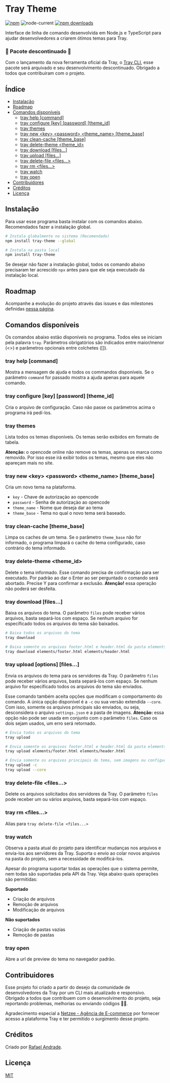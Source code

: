 # Tray Theme

[![npm](https://img.shields.io/npm/v/tray-theme?logo=npm&style=flat-square)](https://www.npmjs.com/package/tray-theme)
![node-current](https://img.shields.io/node/v/tray-theme?logo=node.js&logoColor=%23fff&style=flat-square)
[![npm downloads](https://img.shields.io/npm/dm/tray-theme?style=flat-square)](http://npm-stat.com/charts.html?package=tray-theme)

Interface de linha de comando desenvolvida em Node.js e TypeScript para ajudar desenvolvedores a criarem ótimos temas para Tray.

### :rotating_light: Pacote descontinuado :rotating_light:
Com o lançamento da nova ferramenta oficial da Tray, o [Tray CLI](https://github.com/tray-tecnologia/tray-cli), esse pacote será arquivado e seu desenvolvimento descontinuado. Obrigado a todos que contribuiram com o projeto.


## Índice

-   [Instalação](#instalação)
-   [Roadmap](#roadmap)
-   [Comandos disponíveis](#comandos-disponíveis)
    -   [tray help [command]](#tray-help-command)
    -   [tray configure [key] [password] [theme_id]](#tray-configure-key-password-theme_id)
    -   [tray themes](#tray-themes)
    -   [tray new \<key\> \<password\> \<theme_name\> [theme_base]](#tray-new-key-password-theme_name-theme_base)
    -   [tray clean-cache [theme_base]](#tray-clean-cache-theme_base)
    -   [tray delete-theme <theme_id>](#tray-delete-theme-theme_id)
    -   [tray download [files...]](#tray-download-files)
    -   [tray upload [files...]](#tray-upload-files)
    -   [tray delete-file <files...>](#tray-delete-file-files)
    -   [tray rm <files...>](#tray-rm-files)
    -   [tray watch](#tray-watch)
    -   [tray open](#tray-open)
-   [Contribuidores](#contribuidores)
-   [Créditos](#créditos)
-   [Licença](#licença)

## Instalação

Para usar esse programa basta instalar com os comandos abaixo. Recomendados fazer a instalação global.

```sh
# Instala globalmente no sistema (Recomendado)
npm install tray-theme --global

# Instala na pasta local
npm install tray-theme
```

Se desejar não fazer a instalação global, todos os comando abaixo precisaram ter acrescido `npx` antes para que ele seja executado da instalação local.

## Roadmap

Acompanhe a evolução do projeto através das issues e das milestones definidas [nessa página](https://github.com/rhandrade/tray-theme/milestones).

## Comandos disponíveis

Os comandos abaixo estão disponíveis no programa. Todos eles se iniciam pela palavra `tray`. Parâmetros obrigatórios são indicados entre maior/menor (<>) e parâmetros opcionais entre colchetes ([]).

### tray help [command]

Mostra a mensagem de ajuda e todos os commandos disponíveis. Se o parâmetro `command` for passado mostra a ajuda apenas para aquele comando.

### tray configure [key] [password] [theme_id]

Cria o arquivo de configuração. Caso não passe os parâmetros acima o programa irá pedí-los.

### tray themes

Lista todos os temas disponíveis. Os temas serão exibidos em formato de tabela.

**Atenção:** o opencode online não remove os temas, apenas os marca como removido. Por isso esse irá exibir todos os temas, mesmo que eles não apareçam mais no site.

### tray new \<key\> \<password\> \<theme_name\> [theme_base]

Cria um novo tema na plataforma.

-   `key` - Chave de autorizaçào ao opencode
-   `password` - Senha de autorizaçào ao opencode
-   `theme_name` - Nome que deseja dar ao tema
-   `theme_base` - Tema no qual o novo tema será baseado.

### tray clean-cache [theme_base]

Limpa os caches de um tema. Se o parâmetro `theme_base` não for informado, o programa limpará o cache do tema configurado, caso contrário do tema informado.

### tray delete-theme <theme_id>

Delete o tema informado. Esse comando precisa de confirmação para ser executado. Por padrão ao dar o Enter ao ser perguntado o comando será abortado. Precise Y para confirmar a exclusão. **Atenção!** essa operação não poderá ser desfeita.

### tray download [files...]

Baixa os arquivos do tema. O parâmetro `files` pode receber vários arquivos, basta separá-los com espaço. Se nenhum arquivo for específicado todos os arquivos do tema são baixados.

```sh
# Baixa todos os arquivos do tema
tray download

# Baixa somente os arquivos footer.html e header.html da pasta elements
tray download elements/footer.html elements/header.html
```

### tray upload [options] [files...]

Envia os arquivos do tema para os servidores da Tray. O parâmetro `files` pode receber vários arquivos, basta separá-los com espaço. Se nenhum arquivo for específicado todos os arquivos do tema são enviados.

Esse comando também aceita opções que modificam o comportamento do comando. A única opção disponível é a `-c` ou sua versão extendida `--core`. Com isso, somente os arquivos principais são enviados, ou seja, desconsidera o arquivo `settings.json` e a pasta de imagens. **Atenção:** essa opção não pode ser usada em conjunto com o parâmetro `files`. Caso os dois sejam usados, um erro será retornado.

```sh
# Envia todos os arquivos do tema
tray upload

# Envia somente os arquivos footer.html e header.html da pasta elements
tray upload elements/footer.html elements/header.html

# Envia somente os arquivos principais do tema, sem imagens ou configurações do tema
tray upload -c
tray upload --core
```

### tray delete-file <files...>

Delete os arquivos solicitados dos servidores da Tray. O parâmetro `files` pode receber um ou vários arquivos, basta separá-los com espaço.

### tray rm <files...>

Alias para `tray delete-file <files...>`

### tray watch

Observa a pasta atual do projeto para identificar mudanças nos arquivos e envia-los aos servidores da Tray. Suporta o envio ao colar novos arquivos na pasta do projeto, sem a necessidade de modificá-los.

Apesar do programa suportar todas as operações que o sistema permite, nem todas são suportadas pela API da Tray. Veja abaixo quais operações são permitidas:

**Suportado**

-   Criação de arquivos
-   Remoção de arquivos
-   Modificação de arquivos

**Não suportados**

-   Criação de pastas vazias
-   Remoção de pastas

### tray open

Abre a url de preview do tema no navegador padrão.

## Contribuidores

Esse projeto foi criado a partir do desejo da comunidade de desenvolvedores da Tray por um CLI mais atualizado e responsivo. Obrigado a todos que contribuem com o desenvolvimento do projeto, seja reportando problemas, melhorias ou enviando códigos 🙂🎉.

Agradecimento especial a [Netzee - Agência de E-commerce](https://www.netzee.com.br) por fornecer acesso a plataforma Tray e ter permitido o surgimento desse projeto.

## Créditos

Criado por [Rafael Andrade](https://github.com/rhandrade/).

## Licença

[MIT](license.md)
